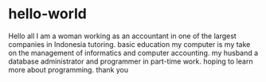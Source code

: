 # hello-world

Hello all I am a woman working as an accountant in one of the largest companies in Indonesia tutoring. basic education my computer is my take on the management of informatics and computer accounting. my husband a database administrator and programmer in part-time work. hoping to learn more about programming. thank you
